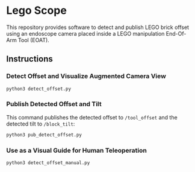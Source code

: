 # Lego Scope

This repository provides software to detect and publish LEGO brick offset using an endoscope camera placed inside a LEGO manipulation End-Of-Arm Tool (EOAT).

## Instructions

### Detect Offset and Visualize Augmented Camera View
```sh
python3 detect_offset.py
```

### Publish Detected Offset and Tilt
This command publishes the detected offset to `/tool_offset` and the detected tilt to `/block_tilt`:
```sh
python3 pub_detect_offset.py
```

### Use as a Visual Guide for Human Teleoperation
```sh
python3 detect_offset_manual.py
